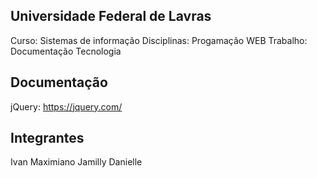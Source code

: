 ## Universidade Federal de Lavras
Curso: Sistemas de informação
Disciplinas: Progamação WEB
Trabalho: Documentação Tecnologia

## Documentação
jQuery: https://jquery.com/

## Integrantes
Ivan Maximiano
Jamilly Danielle
